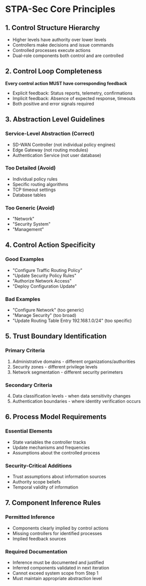 # STPA-Sec Core Principles

## 1. Control Structure Hierarchy
- Higher levels have authority over lower levels
- Controllers make decisions and issue commands
- Controlled processes execute actions
- Dual-role components both control and are controlled

## 2. Control Loop Completeness
**Every control action MUST have corresponding feedback**
- Explicit feedback: Status reports, telemetry, confirmations
- Implicit feedback: Absence of expected response, timeouts
- Both positive and error signals required

## 3. Abstraction Level Guidelines

### Service-Level Abstraction (Correct)
- SD-WAN Controller (not individual policy engines)
- Edge Gateway (not routing modules)
- Authentication Service (not user database)

### Too Detailed (Avoid)
- Individual policy rules
- Specific routing algorithms
- TCP timeout settings
- Database tables

### Too Generic (Avoid)
- "Network"
- "Security System"
- "Management"

## 4. Control Action Specificity

### Good Examples
- "Configure Traffic Routing Policy"
- "Update Security Policy Rules"
- "Authorize Network Access"
- "Deploy Configuration Update"

### Bad Examples
- "Configure Network" (too generic)
- "Manage Security" (too broad)
- "Update Routing Table Entry 192.168.1.0/24" (too specific)

## 5. Trust Boundary Identification

### Primary Criteria
1. Administrative domains - different organizations/authorities
2. Security zones - different privilege levels
3. Network segmentation - different security perimeters

### Secondary Criteria
4. Data classification levels - when data sensitivity changes
5. Authentication boundaries - where identity verification occurs

## 6. Process Model Requirements

### Essential Elements
- State variables the controller tracks
- Update mechanisms and frequencies
- Assumptions about the controlled process

### Security-Critical Additions
- Trust assumptions about information sources
- Authority scope beliefs
- Temporal validity of information

## 7. Component Inference Rules

### Permitted Inference
- Components clearly implied by control actions
- Missing controllers for identified processes
- Implied feedback sources

### Required Documentation
- Inference must be documented and justified
- Inferred components validated in next iteration
- Cannot exceed system scope from Step 1
- Must maintain appropriate abstraction level
